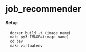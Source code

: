 # job_recommender

#### Setup
```
  docker build -t (image_name)
  make py3 IMAGE=(image_name)
  cd dev
  make virtualenv
```
